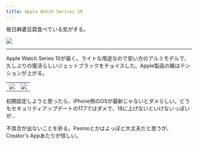```yaml
---
title: Apple Watch Serires 10
---
```


毎日麻婆豆腐食べている気がする。

![](https://photos.apkas.net/medium/202409/20240920-185132.webp)

---

Apple Watch Series 10が届く。ライトな用途なので安い方のアルミモデルで、久しぶりの復活らしいジェットブラックをチョイスした。Apple製品の箱はテンションが上がる。

<table>
  <tr>
    <td><img src="https://photos.apkas.net/medium/202409/20240920-202305.webp" /></td>
    <td><img src="https://photos.apkas.net/medium/202409/20240920-202625.webp" /></td>
  </tr>
</table>

初期設定しようと思ったら、iPhone側のOSが最新じゃないとダメらしい。どうもセキュリティアップデートの17.7ではダメで、18に上げないといけないっぽいが...

不具合が出ないことを祈る。Pasmoとかはよっぽど大丈夫だと思うが、Creator's Appあたりが怪しい。
